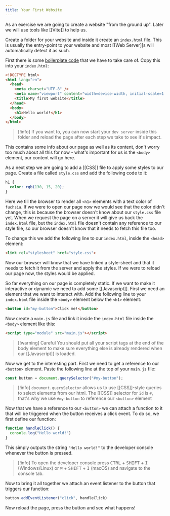 ```yaml
---
title: Your First Website
---
```


As an exercise we are going to create a website "from the ground up". Later we will use tools like [[Vite]] to help us.

Create a folder for your website and inside it create an `index.html` file. This is usually the entry-point to your website and most [[Web Server]]s will automatically detect it as such.

First there is some [boilerplate code](https://en.wikipedia.org/wiki/Boilerplate_code) that we have to take care of. Copy this into your `index.html`:

```html
<!DOCTYPE html>
<html lang="en">
  <head>
    <meta charset="UTF-8" />
    <meta name="viewport" content="width=device-width, initial-scale=1.0" />
    <title>My first website</title>
  </head>
  <body>
    <h1>Hello world!</h1>
  </body>
</html>
```

> [!info]
> If you want to, you can now start your `dev server` inside this folder and reload the page after each step we take to see it's impact.

This contains some info about our page as well as its content, don't worry too much about all this for now - what's important for us is the `<body>` element, our content will go here.

As a next step we are going to add a [[CSS]] file to apply some styles to our page. Create a file called `style.css` and add the following code to it:

```css
h1 {
  color: rgb(130, 15, 20);
}
```

Here we till the browser to render all `<h1>` elements with a text color of `fuchsia`. If we were to open our page now we would see that the color didn't change, this is because the browser doesn't know about our `style.css` file yet. When we request the page on a server it will give us back the `index.html` file, but the `index.html` file doesn't contain any reference to our style file, so our browser doesn't know that it needs to fetch this file too.

To change this we add the following line to our `index.html`, inside the `<head>` element:

```html
<link rel="stylesheet" href="style.css">
```

Now our browser will know that we have linked a style-sheet and that it needs to fetch it from the server and apply the styles. If we were to reload our page now, the styles would be applied.

So far everything on our page is completely static. If we want to make it interactive or dynamic we need to add some [[Javascript]]. First we need an element that we want to interact with. Add the following line to your `index.html` file inside the `<body>` element below the `<h1>` element:

```html
<button id="my-button">Click me!</button>
```

Now create a `main.js` file and link it inside the `index.html` file inside the `<body>` element like this:

```html
<script type="module" src="main.js"></script>
```

> [!warning] Careful
> You should put all your script tags at the end of the body element to make sure everything else is already rendered when our [[Javascript]] is loaded.

Now we get to the interesting part. First we need to get a reference to our `<button>` element. Paste the following line at the top of your `main.js` file:

```js
const button = document.querySelector("#my-button");
```

> [!info]
> `document.querySelector` allows us to use [[CSS]]-style queries to select elements from our html. The [[CSS]] selector for `id` is `#`, that's why we use `#my-button` to reference our `<button>` element

Now that we have a reference to our `<button>` we can attach a function to it that will be triggered when the button receives a click event. To do so, we first define our function:

```js
function handleClick() {
  console.log("Hello world!")
}
```

This simply outputs the string `"Hello world!"` to the developer console whenever the button is pressed.

>[!info]
>To open the developer console press <kbd>CTRL</kbd> + <kbd>SHIFT</kbd> + <kbd>I</kbd> (Windows/Linux) or <kbd>⌘</kbd> + <kbd>SHIFT</kbd> + <kbd>I</kbd> (macOS) and navigate to the console tab.

Now to bring it all together we attach an event listener to the button that triggers our function:

```js
button.addEventListener("click", handleClick)
```

Now reload the page, press the button and see what happens!
